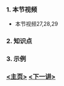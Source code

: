 ### 1. 本节视频
- 本节视频27,28,29
### 2. 知识点
### 3. 示例

### [<主页>](../README.md) [<下一讲>](../Lecture_11/README.md)